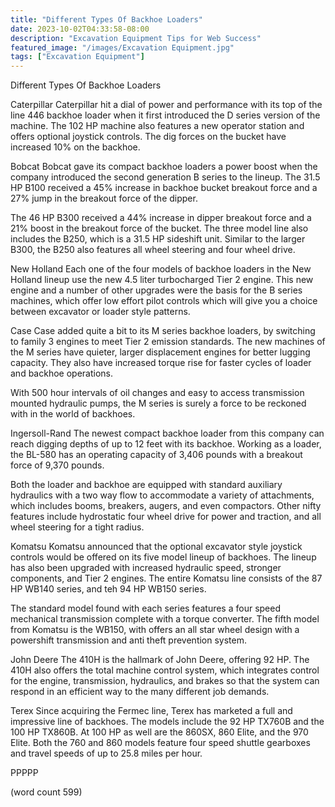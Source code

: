 ```yaml
---
title: "Different Types Of Backhoe Loaders"
date: 2023-10-02T04:33:58-08:00
description: "Excavation Equipment Tips for Web Success"
featured_image: "/images/Excavation Equipment.jpg"
tags: ["Excavation Equipment"]
---
```


Different Types Of Backhoe Loaders

Caterpillar
Caterpillar hit a dial of power and performance with
its top of the line 446 backhoe loader when it first
introduced the D series version of the machine.  The
102 HP machine also features a new operator station
and offers optional joystick controls.  The dig
forces on the bucket have increased 10% on the
backhoe.  

Bobcat
Bobcat gave its compact backhoe loaders a power
boost when the company introduced the second generation
B series to the lineup.  The 31.5 HP B100 received
a 45% increase in backhoe bucket breakout force
and a 27% jump in the breakout force of the dipper.

The 46 HP B300 received a 44% increase in dipper
breakout force and a 21% boost in the breakout 
force of the bucket.  The three model line also
includes the B250, which is a 31.5 HP sideshift
unit.  Similar to the larger B300, the B250 also
features all wheel steering and four wheel drive.

New Holland
Each one of the four models of backhoe loaders in
the New Holland lineup use the new 4.5 liter 
turbocharged Tier 2 engine.  This new engine and
a number of other upgrades were the basis for the
B series machines, which offer low effort pilot
controls which will give you a choice between 
excavator or loader style patterns.

Case
Case added quite a bit to its M series backhoe
loaders, by switching to family 3 engines to meet
Tier 2 emission standards.  The new machines
of the M series have quieter, larger displacement
engines for better lugging capacity.  They also
have increased torque rise for faster cycles
of loader and backhoe operations.

With 500 hour intervals of oil changes and easy
to access transmission mounted hydraulic pumps,
the M series is surely a force to be reckoned 
with in the world of backhoes.

Ingersoll-Rand
The newest compact backhoe loader from this
company can reach digging depths of up to 12
feet with its backhoe.  Working as a loader, the
BL-580 has an operating capacity of 3,406 pounds
with a breakout force of 9,370 pounds.  

Both the loader and backhoe are equipped with
standard auxiliary hydraulics with a two way
flow to accommodate a variety of attachments,
which includes booms, breakers, augers, and
even compactors.  Other nifty features include
hydrostatic four wheel drive for power and traction,
and all wheel steering for a tight radius.  

Komatsu
Komatsu announced that the optional excavator
style joystick controls would be offered on its 
five model lineup of backhoes.  The lineup has
also been upgraded with increased hydraulic speed,
stronger components, and Tier 2 engines. The
entire Komatsu line consists of the 87 HP WB140
series, and teh 94 HP WB150 series.  

The standard model found with each series features
a four speed mechanical transmission complete with
a torque converter.  The fifth model from Komatsu
is the WB150, with offers an all star wheel design
with a powershift transmission and anti theft 
prevention system.

John Deere
The 410H is the hallmark of John Deere, offering
92 HP.  The 410H also offers the total machine
control system, which integrates control for the
engine, transmission, hydraulics, and brakes so
that the system can respond in an efficient way
to the many different job demands.

Terex
Since acquiring the Fermec line, Terex has marketed
a full and impressive line of backhoes.  The 
models include the 92 HP TX760B and the 100 HP
TX860B.  At 100 HP as well are the 860SX, 860 Elite,
and the 970 Elite.  Both the 760 and 860 models 
feature four speed shuttle gearboxes and travel
speeds of up to 25.8 miles per hour.  

PPPPP

(word count 599)
